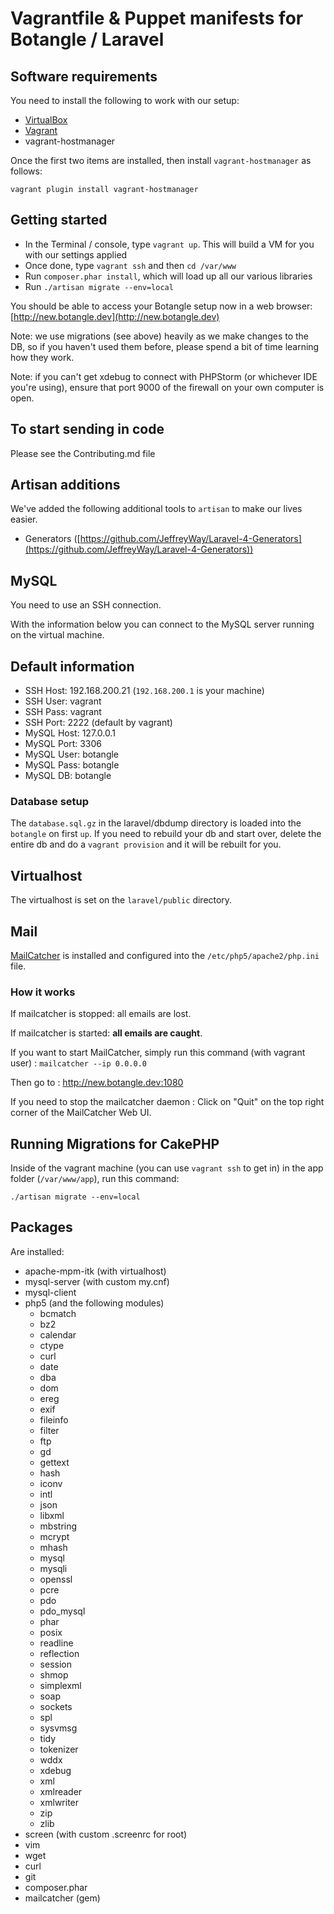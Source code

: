 # Vagrantfile & Puppet manifests for Botangle / Laravel

## Software requirements

You need to install the following to work with our setup:

- [VirtualBox][virtualbox]
- [Vagrant][vagrant]
- vagrant-hostmanager

[virtualbox]: https://www.virtualbox.org/wiki/Downloads
[vagrant]: http://www.vagrantup.com/downloads.html

Once the first two items are installed, then install `vagrant-hostmanager` as follows:

    vagrant plugin install vagrant-hostmanager

## Getting started

- In the Terminal / console, type `vagrant up`.  This will build a VM for you with our settings applied
- Once done, type `vagrant ssh` and then `cd /var/www`
- Run `composer.phar install`, which will load up all our various libraries
- Run `./artisan migrate --env=local`

You should be able to access your Botangle setup now in a web browser: [http://new.botangle.dev](http://new.botangle.dev)

Note: we use migrations (see above) heavily as we make changes to the DB, so if you haven't used them before, please
spend a bit of time learning how they work.

Note: if you can't get xdebug to connect with PHPStorm (or whichever IDE you're using), ensure that port 9000 of the
firewall on your own computer is open.

## To start sending in code
Please see the Contributing.md file

## Artisan additions
We've added the following additional tools to `artisan` to make our lives easier.

- Generators ([https://github.com/JeffreyWay/Laravel-4-Generators](https://github.com/JeffreyWay/Laravel-4-Generators))

## MySQL

You need to use an SSH connection.

With the information below you can connect to the MySQL server running on the virtual machine.

## Default information

* SSH Host: 192.168.200.21 (`192.168.200.1` is your machine)
* SSH User: vagrant
* SSH Pass: vagrant
* SSH Port: 2222 (default by vagrant)
* MySQL Host: 127.0.0.1
* MySQL Port: 3306
* MySQL User: botangle
* MySQL Pass: botangle
* MySQL DB:   botangle

### Database setup

The `database.sql.gz` in the laravel/dbdump directory is loaded into the `botangle` on first `up`.  If you need to rebuild your
db and start over, delete the entire db and do a `vagrant provision` and it will be rebuilt for you.

## Virtualhost

The virtualhost is set on the `laravel/public` directory.

## Mail

[MailCatcher][mailcatcher] is installed and configured into the `/etc/php5/apache2/php.ini` file.

### How it works

If mailcatcher is stopped: all emails are lost.

If mailcatcher is started: **all emails are caught**.

If you want to start MailCatcher, simply run this command (with vagrant user) : `mailcatcher --ip 0.0.0.0`

Then go to : http://new.botangle.dev:1080

If you need to stop the mailcatcher daemon : Click on "Quit" on the top right corner of the MailCatcher Web UI.

## Running Migrations for CakePHP
Inside of the vagrant machine (you can use `vagrant ssh` to get in) in the app folder (`/var/www/app`), run this command:

```./artisan migrate --env=local```

## Packages

Are installed:

* apache-mpm-itk (with virtualhost)
* mysql-server (with custom my.cnf)
* mysql-client
* php5 (and the following modules)
    - bcmatch
    - bz2
    - calendar
    - ctype
    - curl
    - date
    - dba
    - dom
    - ereg
    - exif
    - fileinfo
    - filter
    - ftp
    - gd
    - gettext
    - hash
    - iconv
    - intl
    - json
    - libxml
    - mbstring
    - mcrypt
    - mhash
    - mysql
    - mysqli
    - openssl
    - pcre
    - pdo
    - pdo_mysql
    - phar
    - posix
    - readline
    - reflection
    - session
    - shmop
    - simplexml
    - soap
    - sockets
    - spl
    - sysvmsg
    - tidy
    - tokenizer
    - wddx
    - xdebug
    - xml
    - xmlreader
    - xmlwriter
    - zip
    - zlib
* screen (with custom .screenrc for root)
* vim
* wget
* curl
* git
* composer.phar
* mailcatcher (gem)

[mailcatcher]: http://mailcatcher.me

